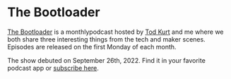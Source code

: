 # The Bootloader

[The Bootloader](https://thebootloader.net) is a monthlypodcast hosted by [Tod Kurt](https://todbot.com) and me where we both share three interesting things from the tech and maker scenes. Episodes are released on the first Monday of each month.

The show debuted on September 26th, 2022.  Find it in your favorite podcast app or [subscribe here](https://www.circuitpythonshow.com/@thebootloader/feed.xml).
